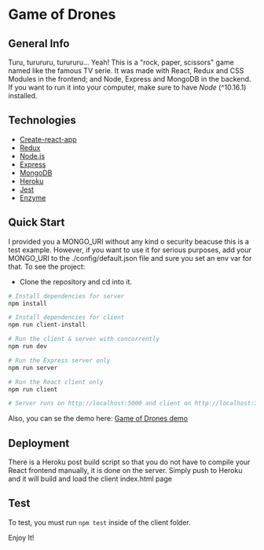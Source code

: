 
# Game of Drones

## General Info

Turu, turururu, turururu... Yeah! This is a "rock, paper, scissors" game named like the famous TV serie. 
It was made with React, Redux and CSS Modules in the frontend; and Node, Express and MongoDB in the backend.
If you want to run it into your computer, make sure to have *Node* (^10.16.1) installed.

## Technologies
- [Create-react-app](https://facebook.github.io/create-react-app/docs/getting-started)
- [Redux](https://es.redux.js.org/)
- [Node.js](https://nodejs.org)
- [Express](https://expressjs.com)
- [MongoDB](https://www.mongodb.com/)
- [Heroku](https://www.heroku.com/)
- [Jest](https://jestjs.io/)
- [Enzyme](https://airbnb.io/enzyme/)


## Quick Start

I provided you a MONGO_URI without any kind o security beacuse this is a test example. However, if you want to use it for serious purposes, add your MONGO_URI to the ./config/default.json file and sure you set an env var for that.
To see the project:

- Clone the repository and cd into it.
```bash
# Install dependencies for server
npm install

# Install dependencies for client
npm run client-install

# Run the client & server with concurrently
npm run dev

# Run the Express server only
npm run server

# Run the React client only
npm run client

# Server runs on http://localhost:5000 and client on http://localhost:3000
```

Also, you can se the demo here: [Game of Drones demo](https://reactify-mrtrukiny.netlify.com)

## Deployment

There is a Heroku post build script so that you do not have to compile your React frontend manually, it is done on the server. Simply push to Heroku and it will build and load the client index.html page

## Test
To test, you must run `npm test` inside of the client folder.

Enjoy It!